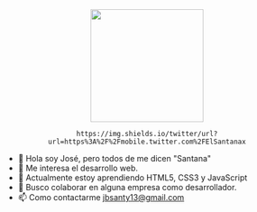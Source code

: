 <div id="header" align="center" >
    <img src="https://media1.giphy.com/media/VTtANKl0beDFQRLDTh/giphy.gif?cid=ecf05e47a5a1l8v1xw753pkllqyref9s3k7mnh2fx5foe3vv&rid=giphy.gif&ct=g" width="200" />
    
    
    https://img.shields.io/twitter/url?url=https%3A%2F%2Fmobile.twitter.com%2FElSantanax
</div>





- 👋 Hola soy José, pero todos de me dicen "Santana"
- 👀 Me interesa el desarrollo web.
- 🌱 Actualmente estoy aprendiendo HTML5, CSS3 y JavaScript 
- 💞️ Busco colaborar en alguna empresa como desarrollador.
- 📫 Como contactarme jbsanty13@gmail.com




<!---
ElSantanax/ElSantanax is a ✨ special ✨ repository because its `README.md` (this file) appears on your GitHub profile.
You can click the Preview link to take a look at your changes.
--->
